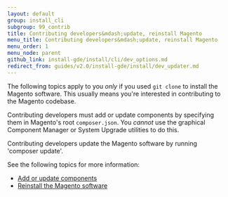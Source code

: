 ```yaml
---
layout: default
group: install_cli 
subgroup: 99_contrib
title: Contributing developers&mdash;update, reinstall Magento
menu_title: Contributing developers&mdash;update, reinstall Magento
menu_order: 1
menu_node: parent
github_link: install-gde/install/cli/dev_options.md
redirect_from: guides/v2.0/install-gde/install/dev_updater.md
---
```


The following topics apply to you *only* if you used `git clone` to install the Magento software. This usually means you're interested in contributing to the Magento codebase.

Contributing developers must add or update components by specifying them in Magento's root `composer.json`. You *cannot* use the graphical Component Manager or System Upgrade utilities to do this.

Contributing developers update the Magento software by running 'composer update'.

See the following topics for more information:

*	<a href="{{ site.gdeurl }}install-gde/install/cli/dev_add-update.html">Add or update components</a>
*	<a href="{{ site.gdeurl }}install-gde/install/cli/dev_reinstall.html">Reinstall the Magento software</a>